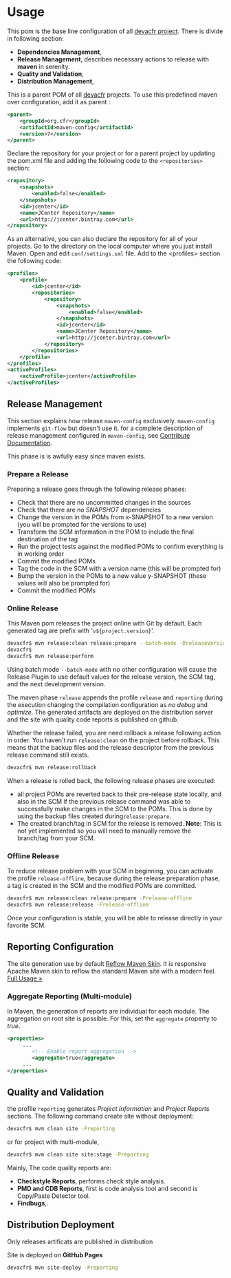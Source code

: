 # Usage

This pom is the base line configuration of all [devacfr project][devacfr]. There is divide in following section:

* **Dependencies Management**,
* **Release Management**, describes necessary actions to release with **maven** in serenity. 
* **Quality and Validation**,
* **Distribution Management**,

This is a parent POM of all [devacfr][devacfr] projects. To use this predefined maven over configuration, add it as parent :

```xml
<parent>
    <groupId>org.cfr</groupId>
    <artifactId>maven-config</artifactId>
    <version>7</version>
</parent>
```

Declare the repository for your project or for a parent project by updating the pom.xml file and adding the following code to the `<repositories>` section:

```xml
<repository>
    <snapshots>
        <enabled>false</enabled>
    </snapshots>
    <id>jcenter</id>
    <name>JCenter Repository</name>
    <url>http://jcenter.bintray.com</url>
</repository>
```
As an alternative, you can also declare the repository for all of your projects. Go to the directory on the local computer where you just install Maven. Open and edit `conf/settings.xml` file. Add to the &lt;profiles&gt; section the following code:

```xml
<profiles>
    <profile>
        <id>jcenter</id>
        <repositories>
            <repository>
                <snapshots>
                    <enabled>false</enabled>
                </snapshots>
                <id>jcenter</id>
                <name>JCenter Repository</name>
                <url>http://jcenter.bintray.com</url>
            </repository>
        </repositories>
    </profile>
</profiles>
<activeProfiles>
    <activeProfile>jcenter</activeProfile>
</activeProfiles>
```

## Release Management

This section explains how release `maven-config` exclusively. `maven-config` implements `git-flow` but doesn't use it. for a complete description of release management configured in `maven-config`, see [Contribute Documentation][contribute].

This phase is is awfully easy since maven exists.

### Prepare a Release

Preparing a release goes through the following release phases:

* Check that there are no uncommitted changes in the sources
* Check that there are no *SNAPSHOT* dependencies
* Change the version in the POMs from x-SNAPSHOT to a new version (you will be prompted for the versions to use)
* Transform the SCM information in the POM to include the final destination of the tag
* Run the project tests against the modified POMs to confirm everything is in working order
* Commit the modified POMs
* Tag the code in the SCM with a version name (this will be prompted for)
* Bump the version in the POMs to a new value y-SNAPSHOT (these values will also be prompted for)
* Commit the modified POMs

### Online Release

This Maven pom releases the project online with Git by default. Each generated tag are prefix with '`v${project.version}`'.

```bash
devacfr$ mvn release:clean release:prepare --batch-mode -DreleaseVersion=${release.version} -DdevelopmentVersion=${dev.version} 
devacfr$ 
devacfr$ mvn release:perform
```

Using batch mode `--batch-mode` with no other configuration will cause the Release Plugin to use default values for the release version, the SCM tag, and the next development version.

The maven phase `release` appends the profile `release` and `reporting` during the execution changing the compilation configuration as *no debug* and *optimize*. The generated artifacts  are deployed on the distribution server and the site with quality code reports is published on github.
	
Whether the release failed, you are need rollback a release following action in order. You haven't run `release:clean` on the project before rollback. This means that the backup files and the release descriptor from the previous release command still exists.

```bash
devacfr$ mvn release:rollback
```

When a release is rolled back, the following release phases are executed:

* all project POMs are reverted back to their pre-release state locally, and also in the SCM if the previous release command was able to successfully make changes in the SCM to the POMs. This is done by using the backup files created during`release:prepare`.
* The created branch/tag in SCM for the release is removed. **Note**: This is not yet implemented so you will need to manually remove the branch/tag from your SCM. 

### Offline Release

To reduce release problem with your SCM in beginning, you can activate the profile `release-offline`, because during the release preparation phase, a tag is created in the SCM and the modified POMs are committed.

```bash
devacfr$ mvn release:clean release:prepare -Prelease-offline
devacfr$ mvn release:release -Prelease-offline
```

Once your configuration is stable, you will be able to release directly in your favorite SCM.

## Reporting Configuration

The site generation use by default [Reflow Maven Skin][reflow-home]. It is responsive Apache Maven skin to reflow the standard Maven site with a modern feel. [Full Usage &raquo;][reflow-usage]

### Aggregate Reporting (Multi-module)

In Maven, the generation of reports are individual for each module. The aggregation on root site is possible. For this, set the `aggregate` property to *true*.

```xml
<properties>
     ...
        <!-- Enable report aggregation -->
        <aggregate>true</aggregate>
     ...
</properties>
```


## Quality and Validation

the profile `reporting`  generates *Project Information* and *Project Reports*  sections.
The following command create site without deployment:

```bash
devacfr$ mvm clean site -Preporting
```

or for project with multi-module,

```bash
devacfr$ mvm clean site site:stage -Preporting
```
Mainly, The code quality reports are:

* **Checkstyle Reports**, performs check style analysis.
* **PMD and CDB Reports**, first is code analysis tool and second is Copy/Paste Detector tool.
* **Findbugs**,.


## Distribution Deployment

Only releases artificats are published in distribution 

Site is deployed on **GitHub Pages** 

```bash
devacfr$ mvn site-deploy -Preporting
```

	

[devacfr]: http://devacfr.github.io/
[contribute]: doc/contribute.html
[reflow-home]: http://andriusvelykis.github.io/reflow-maven-skin/
[reflow-usage]: http://andriusvelykis.github.io/reflow-maven-skin/skin/
[jcenter]:http://jcenter.bintray.com

